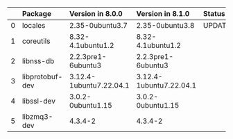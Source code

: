 <!-- markdown-link-check-disable -->

|    | Package         | Version in 8.0.0        | Version in 8.1.0        | Status   |
|---:|:----------------|:------------------------|:------------------------|:---------|
|  0 | locales         | 2.35-0ubuntu3.7         | 2.35-0ubuntu3.8         | UPDATED  |
|  1 | coreutils       | 8.32-4.1ubuntu1.2       | 8.32-4.1ubuntu1.2       |          |
|  2 | libnss-db       | 2.2.3pre1-6ubuntu3      | 2.2.3pre1-6ubuntu3      |          |
|  3 | libprotobuf-dev | 3.12.4-1ubuntu7.22.04.1 | 3.12.4-1ubuntu7.22.04.1 |          |
|  4 | libssl-dev      | 3.0.2-0ubuntu1.15       | 3.0.2-0ubuntu1.15       |          |
|  5 | libzmq3-dev     | 4.3.4-2                 | 4.3.4-2                 |          |